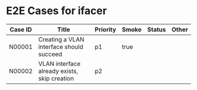 # E2E Cases for ifacer

| Case ID | Title                                                                             | Priority | Smoke | Status | Other |
| ------- | --------------------------------------------------------------------------------- | -------- | ----- | ------ | ----- |
| N00001  | Creating a VLAN interface should succeed                                          | p1       | true  |        |       |
| N00002  | VLAN interface already exists, skip creation                                      | p2       |       |        |       |
